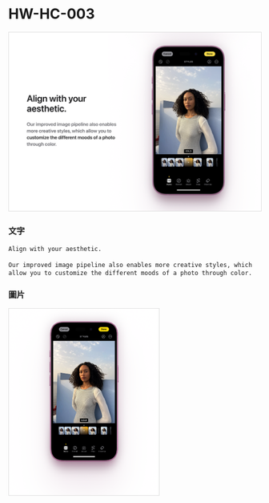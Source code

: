 # HW-HC-003

<img src="./demo.png" style="border: 1px solid #ddd" />


### 文字

```
Align with your aesthetic.

Our improved image pipeline also enables more creative styles, which allow you to customize the different moods of a photo through color.
```

### 圖片
<img src="./aesthetics.png" style="width: 300px; border: 1px solid #ddd" />

<!-- [來源網站](https://www.apple.com/iphone-16/) -->
